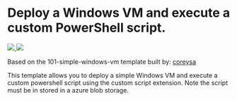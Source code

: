 # Deploy a Windows VM and execute a custom PowerShell script.

<a href="https://portal.azure.com/#create/Microsoft.Template/uri/https%3A%2F%2Fraw.githubusercontent.com%2FAzure%2Fazure-quickstart-templates%2Fmaster%2F201-vm-custom-script-windows%2Fazuredeploy.json" target="_blank">
    <img src="http://azuredeploy.net/deploybutton.png"/>
</a>
<a href="http://armviz.io/#/?load=https%3A%2F%2Fraw.githubusercontent.com%2FAzure%2Fazure-quickstart-templates%2Fmaster%2F201-vm-custom-script-windows%2Fazuredeploy.json" target="_blank">
    <img src="http://armviz.io/visualizebutton.png"/>
</a>

Based on the 101-simple-windows-vm template built by: [coreysa](https://github.com/coreysa)

This template allows you to deploy a simple Windows VM and execute a custom powershell script using the custom script extension. Note the script must be in stored in a azure blob storage.
